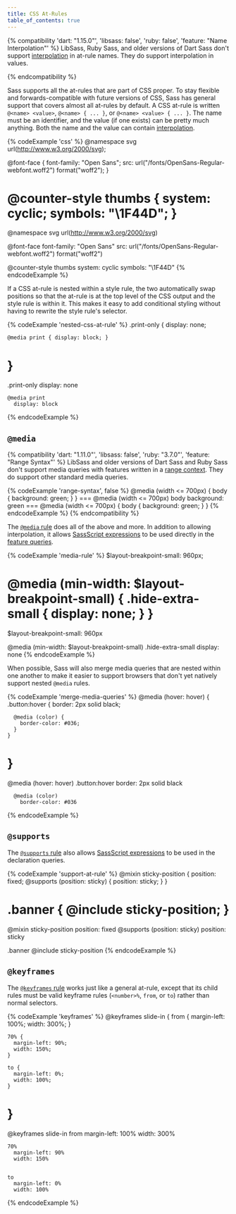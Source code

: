 ```yaml
---
title: CSS At-Rules
table_of_contents: true
---
```


{% compatibility 'dart: "1.15.0"', 'libsass: false', 'ruby: false', 'feature: "Name Interpolation"' %}
  LibSass, Ruby Sass, and older versions of Dart Sass don't support
  [interpolation][] in at-rule names. They do support interpolation in values.

  [interpolation]: /documentation/interpolation
{% endcompatibility %}

Sass supports all the at-rules that are part of CSS proper. To stay flexible and
forwards-compatible with future versions of CSS, Sass has general support that
covers almost all at-rules by default. A CSS at-rule is written `@<name>
<value>`, `@<name> { ... }`, or `@<name> <value> { ... }`. The name must be an
identifier, and the value (if one exists) can be pretty much anything. Both the
name and the value can contain [interpolation][].

[interpolation]: /documentation/interpolation

{% codeExample 'css' %}
  @namespace svg url(http://www.w3.org/2000/svg);

  @font-face {
    font-family: "Open Sans";
    src: url("/fonts/OpenSans-Regular-webfont.woff2") format("woff2");
  }

  @counter-style thumbs {
    system: cyclic;
    symbols: "\1F44D";
  }
  ===
  @namespace svg url(http://www.w3.org/2000/svg)

  @font-face
    font-family: "Open Sans"
    src: url("/fonts/OpenSans-Regular-webfont.woff2") format("woff2")

  @counter-style thumbs
    system: cyclic
    symbols: "\1F44D"
{% endcodeExample %}

If a CSS at-rule is nested within a style rule, the two automatically swap
positions so that the at-rule is at the top level of the CSS output and the
style rule is within it. This makes it easy to add conditional styling without
having to rewrite the style rule's selector.

{% codeExample 'nested-css-at-rule' %}
  .print-only {
    display: none;

    @media print { display: block; }
  }
  ===
  .print-only
    display: none

    @media print
      display: block
{% endcodeExample %}

## `@media`

{% compatibility 'dart: "1.11.0"', 'libsass: false', 'ruby: "3.7.0"', 'feature: "Range Syntax"' %}
  LibSass and older versions of Dart Sass and Ruby Sass don't support media
  queries with features written in a [range context][]. They do support other
  standard media queries.

  [range context]: https://www.w3.org/TR/mediaqueries-4/#mq-range-context

  {% codeExample 'range-syntax', false %}
    @media (width <= 700px) {
      body {
        background: green;
      }
    }
    ===
    @media (width <= 700px)
      body
        background: green
    ===
    @media (width <= 700px) {
      body {
        background: green;
      }
    }
  {% endcodeExample %}
{% endcompatibility %}

The [`@media` rule][] does all of the above and more. In addition to allowing
interpolation, it allows [SassScript expressions][] to be used directly in the
[feature queries][].

[`@media` rule]: https://developer.mozilla.org/en-US/docs/Web/CSS/Media_Queries/Using_media_queries
[SassScript expressions]: /documentation/syntax/structure#expressions
[feature queries]: https://developer.mozilla.org/en-US/docs/Web/CSS/Media_Queries/Using_media_queries#Targeting_media_features

{% codeExample 'media-rule' %}
  $layout-breakpoint-small: 960px;

  @media (min-width: $layout-breakpoint-small) {
    .hide-extra-small {
      display: none;
    }
  }
  ===
  $layout-breakpoint-small: 960px

  @media (min-width: $layout-breakpoint-small)
    .hide-extra-small
      display: none
{% endcodeExample %}

When possible, Sass will also merge media queries that are nested within one
another to make it easier to support browsers that don't yet natively support
nested `@media` rules.

{% codeExample 'merge-media-queries' %}
  @media (hover: hover) {
    .button:hover {
      border: 2px solid black;

      @media (color) {
        border-color: #036;
      }
    }
  }
  ===
  @media (hover: hover)
    .button:hover
      border: 2px solid black

      @media (color)
        border-color: #036
{% endcodeExample %}

## `@supports`

The [`@supports` rule][] also allows [SassScript expressions][] to be used in
the declaration queries.

[SassScript expressions]: /documentation/syntax/structure#expressions
[`@supports` rule]: https://developer.mozilla.org/en-US/docs/Web/CSS/@supports

{% codeExample 'support-at-rule' %}
  @mixin sticky-position {
    position: fixed;
    @supports (position: sticky) {
      position: sticky;
    }
  }

  .banner {
    @include sticky-position;
  }
  ===
  @mixin sticky-position
    position: fixed
    @supports (position: sticky)
      position: sticky



  .banner
    @include sticky-position
{% endcodeExample %}

## `@keyframes`

The [`@keyframes` rule][] works just like a general at-rule, except that its
child rules must be valid keyframe rules (`<number>%`, `from`, or `to`) rather
than normal selectors.

[`@keyframes` rule]: https://developer.mozilla.org/en-US/docs/Web/CSS/@keyframes

{% codeExample 'keyframes' %}
  @keyframes slide-in {
    from {
      margin-left: 100%;
      width: 300%;
    }

    70% {
      margin-left: 90%;
      width: 150%;
    }

    to {
      margin-left: 0%;
      width: 100%;
    }
  }
  ===
  @keyframes slide-in
    from
      margin-left: 100%
      width: 300%


    70%
      margin-left: 90%
      width: 150%


    to
      margin-left: 0%
      width: 100%
{% endcodeExample %}

